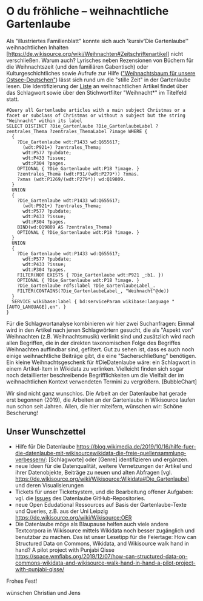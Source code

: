 # O du fröhliche – weihnachtliche Gartenlaube

Als "illustriertes Familienblatt" konnte sich auch 'kursiv'Die Gartenlaube'' weihnachtlichen Inhalten [https://de.wikisource.org/wiki/Weihnachten#Zeitschriftenartikel] nicht verschließen. Warum auch? Lyrisches neben Rezensionen von Büchern für die Weihnachtszeit (und den familiären Gabentisch) oder Kulturgeschichtliches sowie Aufrufe zur Hilfe (["Weihnachtsbaum für unsere Ostsee-Deutschen"](https://de.wikisource.org/wiki/Ein_Weihnachtsbaum_f%C3%BCr_unsere_Ostsee-Deutschen)) lässt sich rund um die "stille Zeit" in der Gartenlaube lesen.
Die Identifizierung der [Liste](https://query.wikidata.org/#%23Query%20all%20Gartenlaube%20articles%20with%20a%20main%20subject%20Christmas%20or%20a%20facet%20or%20subclass%20of%20Christmas%20or%20without%20a%20subject%20but%20the%20string%20%22Weihnacht%22%20within%20its%20label%0ASELECT%20DISTINCT%20%3FDie_Gartenlaube%20%3FDie_GartenlaubeLabel%20%3Fzentrales_Thema%20%3Fzentrales_ThemaLabel%20%3Fimage%20WHERE%20%7B%0A%20%20%7B%0A%20%20%20%20%3FDie_Gartenlaube%20wdt%3AP1433%20wd%3AQ655617%3B%0A%20%20%20%20%20%20(wdt%3AP921%2B)%20%3Fzentrales_Thema%3B%0A%20%20%20%20%20%20wdt%3AP577%20%3Fpubdate%3B%0A%20%20%20%20%20%20wdt%3AP433%20%3Fissue%3B%0A%20%20%20%20%20%20wdt%3AP304%20%3Fpages.%0A%20%20%20%20OPTIONAL%20%7B%20%3FDie_Gartenlaube%20wdt%3AP18%20%3Fimage.%20%7D%0A%20%20%20%20%3Fzentrales_Thema%20(wdt%3AP31%2F(wdt%3AP279*))%20%3Fxmas.%0A%20%20%20%20%3Fxmas%20(wdt%3AP1269%2F(wdt%3AP279*))%20wd%3AQ19809.%0A%20%20%7D%0A%20%20UNION%0A%20%20%7B%0A%20%20%20%20%3FDie_Gartenlaube%20wdt%3AP1433%20wd%3AQ655617%3B%0A%20%20%20%20%20%20(wdt%3AP921%2B)%20%3Fzentrales_Thema%3B%0A%20%20%20%20%20%20wdt%3AP577%20%3Fpubdate%3B%0A%20%20%20%20%20%20wdt%3AP433%20%3Fissue%3B%0A%20%20%20%20%20%20wdt%3AP304%20%3Fpages.%0A%20%20%20%20BIND(wd%3AQ19809%20AS%20%3Fzentrales_Thema)%0A%20%20%20%20OPTIONAL%20%7B%20%3FDie_Gartenlaube%20wdt%3AP18%20%3Fimage.%20%7D%0A%20%20%7D%0A%20%20UNION%0A%20%20%7B%0A%20%20%20%20%3FDie_Gartenlaube%20wdt%3AP1433%20wd%3AQ655617%3B%0A%20%20%20%20%20%20wdt%3AP577%20%3Fpubdate%3B%0A%20%20%20%20%20%20wdt%3AP433%20%3Fissue%3B%0A%20%20%20%20%20%20wdt%3AP304%20%3Fpages.%0A%20%20%20%20FILTER(NOT%20EXISTS%20%7B%20%3FDie_Gartenlaube%20wdt%3AP921%20_%3Ab1.%20%7D)%0A%20%20%20%20OPTIONAL%20%7B%20%3FDie_Gartenlaube%20wdt%3AP18%20%3Fimage.%20%7D%0A%20%20%20%20%3FDie_Gartenlaube%20rdfs%3Alabel%20%3FDie_GartenlaubeLabel_.%0A%20%20%20%20FILTER(CONTAINS(%3FDie_GartenlaubeLabel_%2C%20%22Weihnacht%22%40de))%0A%20%20%7D%0A%20%20SERVICE%20wikibase%3Alabel%20%7B%20bd%3AserviceParam%20wikibase%3Alanguage%20%22%5BAUTO_LANGUAGE%5D%2Cen%22.%20%7D%0A%7D)  an weihnachtlichen Artikel findet über das Schlagwort sowie über den Stichwortfilter "Weihnacht*" im Titelfeld statt.

```
#Query all Gartenlaube articles with a main subject Christmas or a facet or subclass of Christmas or without a subject but the string "Weihnacht" within its label
SELECT DISTINCT ?Die_Gartenlaube ?Die_GartenlaubeLabel ?zentrales_Thema ?zentrales_ThemaLabel ?image WHERE {
  {
    ?Die_Gartenlaube wdt:P1433 wd:Q655617;
      (wdt:P921+) ?zentrales_Thema;
      wdt:P577 ?pubdate;
      wdt:P433 ?issue;
      wdt:P304 ?pages.
    OPTIONAL { ?Die_Gartenlaube wdt:P18 ?image. }
    ?zentrales_Thema (wdt:P31/(wdt:P279*)) ?xmas.
    ?xmas (wdt:P1269/(wdt:P279*)) wd:Q19809.
  }
  UNION
  {
    ?Die_Gartenlaube wdt:P1433 wd:Q655617;
      (wdt:P921+) ?zentrales_Thema;
      wdt:P577 ?pubdate;
      wdt:P433 ?issue;
      wdt:P304 ?pages.
    BIND(wd:Q19809 AS ?zentrales_Thema)
    OPTIONAL { ?Die_Gartenlaube wdt:P18 ?image. }
  }
  UNION
  {
    ?Die_Gartenlaube wdt:P1433 wd:Q655617;
      wdt:P577 ?pubdate;
      wdt:P433 ?issue;
      wdt:P304 ?pages.
    FILTER(NOT EXISTS { ?Die_Gartenlaube wdt:P921 _:b1. })
    OPTIONAL { ?Die_Gartenlaube wdt:P18 ?image. }
    ?Die_Gartenlaube rdfs:label ?Die_GartenlaubeLabel_.
    FILTER(CONTAINS(?Die_GartenlaubeLabel_, "Weihnacht"@de))
  }
  SERVICE wikibase:label { bd:serviceParam wikibase:language "[AUTO_LANGUAGE],en". }
}
```

Für die Schlagwortanalyse kombinieren wir hier zwei Suchanfragen: Einmal wird in den Artikel nach jenen Schlagwörtern gesucht, die als "Aspekt von" Weihnachten (z.B. Weihnachtsmusik) verlinkt sind und zusätzlich wird nach allen Begriffen, die in der direkten taxonomischen Folge des Begriffes Weihnachten auffindbar sind, gefiltert. 
Gut zu sehen ist, dass es auch noch einige weihnachtliche Beiträge gibt, die eine "Sacherschließung" benötigen. Ein kleine Weihnachtsgeschenk für #DieDatenlaube wäre: ein Schlagwort in einem Artikel-Item in Wikidata zu verlinken. Vielleicht finden sich sogar noch detaillierter beschreibende Begrifflichkeiten um die Vielfalt der im weihnachtlichen Kontext verwendeten Termini zu vergrößern. [BubbleChart]

Wir sind nicht ganz wunschlos. Die Arbeit an der Datenlaube hat gerade erst begonnen (2019), die Arbeiten an der Gartenlaube in Wikisource laufen nun schon seit Jahren. Allen, die hier miteifern, wünschen wir: Schöne Bescherung!  

## Unser Wunschzettel 
* Hilfe für Die Datenlaube https://blog.wikimedia.de/2019/10/16/hilfe-fuer-die-datenlaube-mit-wikisourcewikidata-die-freie-quellensammlung-verbessern/: [Schlagworte] oder [Genre] identifizieren und ergänzen.
* neue Ideen für die Datenqualität, weitere Vernetzungen der Artikel und ihrer Datenobjekte, Beiträge zu neuen und alten Abfragen [vgl. https://de.wikisource.org/wiki/Wikisource:Wikidata#Die_Gartenlaube] und deren Visualisierungen 
* Tickets für unser Ticketsystem, und die Bearbeitung offener Aufgaben: vgl. die [Issues](https://github.com/DieDatenlaube/DieDatenlaube/issues) des Datenlaube GitHub-Repositories.
* neue Open Edudational Ressources auf Basis der Gartenlaube-Texte und Queries, z.B. aus der Uni Leipzig https://de.wikisource.org/wiki/Wikisource:OER 
* Die Datenlaube möge als Blaupause helfen auch viele andere Textcorpora in Wikisource mittels Wikidata noch besser zugänglich und benutzbar zu machen. Das ist unser Lesetipp für die Feiertage: How can Structured Data on Commons, Wikidata, and Wikisource walk hand in hand? A pilot project with Punjabi Qisse https://space.wmflabs.org/2019/12/07/how-can-structured-data-on-commons-wikidata-and-wikisource-walk-hand-in-hand-a-pilot-project-with-punjabi-qisse/

Frohes Fest!

wünschen Christian und Jens
